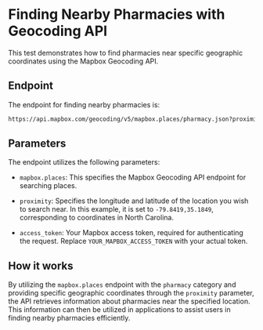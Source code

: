 # Finding Nearby Pharmacies with Geocoding API

This test demonstrates how to find pharmacies near specific geographic coordinates using the Mapbox Geocoding API.

## Endpoint

The endpoint for finding nearby pharmacies is:

```bash
https://api.mapbox.com/geocoding/v5/mapbox.places/pharmacy.json?proximity=-79.8419,35.1849&access_token=YOUR_MAPBOX_ACCESS_TOKEN
```

## Parameters

The endpoint utilizes the following parameters:

- `mapbox.places`: This specifies the Mapbox Geocoding API endpoint for searching places.

- `proximity`: Specifies the longitude and latitude of the location you wish to search near. In this example, it is set to `-79.8419,35.1849`, corresponding to coordinates in North Carolina.

- `access_token`: Your Mapbox access token, required for authenticating the request. Replace `YOUR_MAPBOX_ACCESS_TOKEN` with your actual token.

## How it works

By utilizing the `mapbox.places` endpoint with the `pharmacy` category and providing specific geographic coordinates through the `proximity` parameter, the API retrieves information about pharmacies near the specified location. This information can then be utilized in applications to assist users in finding nearby pharmacies efficiently.
